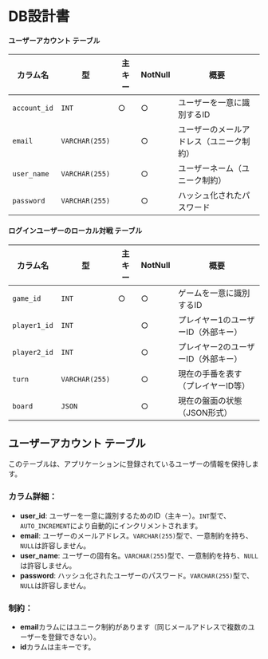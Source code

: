 # DB設計書

#### ユーザーアカウント テーブル

| カラム名     | 型           | 主キー | NotNull | 概要                             |
|--------------|--------------|--------|---------|----------------------------------|
| `account_id` | `INT`        | ○      | ○       | ユーザーを一意に識別するID       |
| `email`      | `VARCHAR(255)`|        | ○       | ユーザーのメールアドレス（ユニーク制約） |
| `user_name`  | `VARCHAR(255)`|        | ○       | ユーザーネーム（ユニーク制約）|
| `password`   | `VARCHAR(255)`|        | ○       | ハッシュ化されたパスワード       |


#### ログインユーザーのローカル対戦 テーブル

| カラム名     | 型             | 主キー | NotNull | 概要                           |
|--------------|----------------|--------|---------|--------------------------------|
| `game_id`    | `INT`          | ○      | ○       | ゲームを一意に識別するID       |
| `player1_id` | `INT`          |        | ○       | プレイヤー1のユーザーID（外部キー） |
| `player2_id` | `INT`          |        | ○       | プレイヤー2のユーザーID（外部キー） |
| `turn`       | `VARCHAR(255)` |        | ○       | 現在の手番を表す（プレイヤーID等） |
| `board`      | `JSON`         |        | ○       | 現在の盤面の状態（JSON形式）    |

## ユーザーアカウント テーブル

このテーブルは、アプリケーションに登録されているユーザーの情報を保持します。

### カラム詳細：
- **user_id**: ユーザーを一意に識別するためのID（主キー）。`INT`型で、`AUTO_INCREMENT`により自動的にインクリメントされます。
- **email**: ユーザーのメールアドレス。`VARCHAR(255)`型で、一意制約を持ち、`NULL`は許容しません。
- **user_name**: ユーザーの固有名。`VARCHAR(255)`型で、一意制約を持ち、`NULL`は許容しません。
- **password**: ハッシュ化されたユーザーのパスワード。`VARCHAR(255)`型で、`NULL`は許容しません。

### 制約：
- **email**カラムにはユニーク制約があります（同じメールアドレスで複数のユーザーを登録できない）。
- **id**カラムは主キーです。